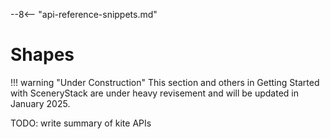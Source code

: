 --8<-- "api-reference-snippets.md"

<link rel="stylesheet" href="/css/examples.css">

# Shapes

!!! warning "Under Construction"
    This section and others in Getting Started with SceneryStack are under heavy revisement
    and will be updated in January 2025.

TODO: write summary of kite APIs
